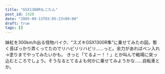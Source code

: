 ```yaml
---
title: "GSX1300Rもこたん"
post_id: 3320
date: "2005-09-13T03:05:23+09:00"
draft: true
tags: []
---
```



妹紅を300km/h出る怪物バイク、“スズキGSX1300R隼”に乗せてみたの図。暫く音ばっかり弄くってたのでリハビリリハビリ……っと。余力があればペン入れ→塗りまでやってみたいかも。 きっと「てるよー！！」とか叫んで戦場に突っ込むところでしょう。そうなるとてるよも何かに乗せてみようかな……自転車とか。
